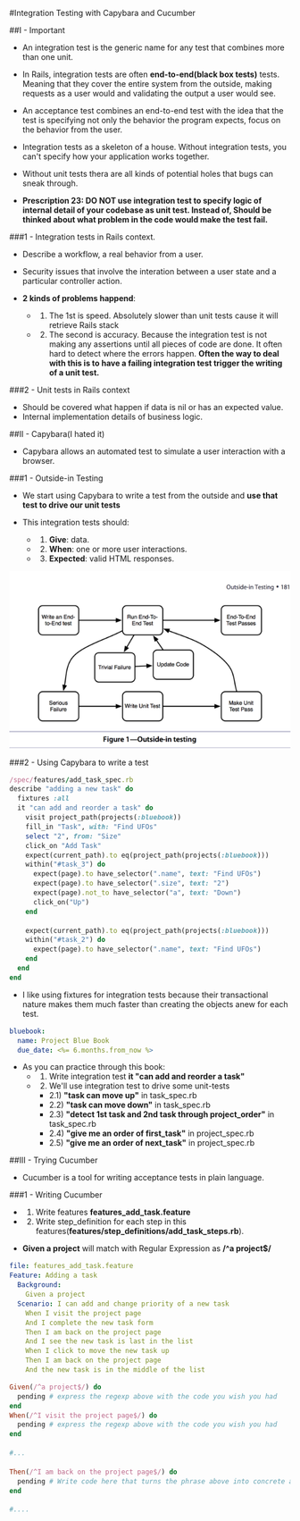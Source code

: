 #Integration Testing with Capybara and Cucumber

##I - Important
- An integration test is the generic name for any test that combines more than one unit.
- In Rails, integration tests are often **end-to-end(black box tests)** tests. Meaning that they cover the entire system from the outside, making requests as a user would and validating the output a user would see.

- An acceptance test combines an end-to-end test with the idea that the test is specifying not only the behavior the program expects, focus on the behavior from the user.

- Integration tests as a skeleton of a house. Without integration tests, you can't specify how your application works together.
- Without unit tests thera are all kinds of potential holes that bugs can sneak through.

- **Prescription 23: DO NOT use integration test to specify logic of internal detail of your codebase as unit test. Instead of, Should be thinked about what problem in the code would make the test fail.**

###1 - Integration tests in Rails context.

- Describe a workflow, a real behavior from a user.
- Security issues that involve the interation between a user state and a particular controller action.

- **2 kinds of problems happend**: 
    - 1) The 1st is speed. Absolutely slower than unit tests cause it will retrieve Rails stack
    - 2) The second is accuracy. Because the integration test is not making any assertions until all pieces of code are done. It often hard to detect where the errors happen. **Often the way to deal with this is to have a failing integration test trigger the writing of a unit test.**
    
###2 - Unit tests in Rails context

- Should be covered what happen if data is nil or has an expected value.
- Internal implementation details of business logic.



##II - Capybara(I hated it)

- Capybara allows an automated test to simulate a user interaction with a browser.

###1 - Outside-in Testing

- We start using Capybara to write a test from the outside and **use that test to drive our unit tests**

- This integration tests should:
    - 1) **Give**: data.
    - 2) **When**: one or more user interactions.
    - 3) **Expected**: valid HTML responses.     

![Outside-in-testing.png](./images/chapter10/Outside-in-testing.png)

###2 - Using Capybara to write a test

```ruby
/spec/features/add_task_spec.rb
describe "adding a new task" do
  fixtures :all
  it "can add and reorder a task" do
    visit project_path(projects(:bluebook))
    fill_in "Task", with: "Find UFOs"
    select "2", from: "Size"
    click_on "Add Task"
    expect(current_path).to eq(project_path(projects(:bluebook)))
    within("#task_3") do
      expect(page).to have_selector(".name", text: "Find UFOs")
      expect(page).to have_selector(".size", text: "2")
      expect(page).not_to have_selector("a", text: "Down")
      click_on("Up")
    end
    
    expect(current_path).to eq(project_path(projects(:bluebook)))
    within("#task_2") do
      expect(page).to have_selector(".name", text: "Find UFOs")
    end
  end
end

```

- I like using fixtures for integration tests because their transactional nature makes them much faster than creating the objects  anew for each test.

```yaml
bluebook:
  name: Project Blue Book
  due_date: <%= 6.months.from_now %>
```

- As you can practice through this book:
    - 1) Write integration test **it "can add and reorder a task"**
    - 2) We'll use integration test to drive some unit-tests
        - 2.1) **"task can move up"** in task_spec.rb
        - 2.2) **"task can move down"** in task_spec.rb
        - 2.3) **"detect 1st task and 2nd task through project_order"** in task_spec.rb
        - 2.4) **"give me an order of first_task"** in project_spec.rb
        - 2.5) **"give me an order of next_task"** in project_spec.rb
        
##III - Trying Cucumber

- Cucumber is a tool for writing acceptance tests in plain language.

###1 - Writing Cucumber

- 1) Write features **features_add_task.feature**
- 2) Write step_definition for each step in this features(**features/step_definitions/add_task_steps.rb**). 

- **Given a project** will match with Regular Expression as  **/^a project$/**

```yaml
file: features_add_task.feature
Feature: Adding a task 
  Background:
    Given a project
  Scenario: I can add and change priority of a new task
    When I visit the project page
    And I complete the new task form
    Then I am back on the project page
    And I see the new task is last in the list
    When I click to move the new task up
    Then I am back on the project page
    And the new task is in the middle of the list
```


```ruby
Given(/^a project$/) do
  pending # express the regexp above with the code you wish you had
end
When(/^I visit the project page$/) do
  pending # express the regexp above with the code you wish you had
end

#...

Then(/^I am back on the project page$/) do
  pending # Write code here that turns the phrase above into concrete actions
end

#....

```

